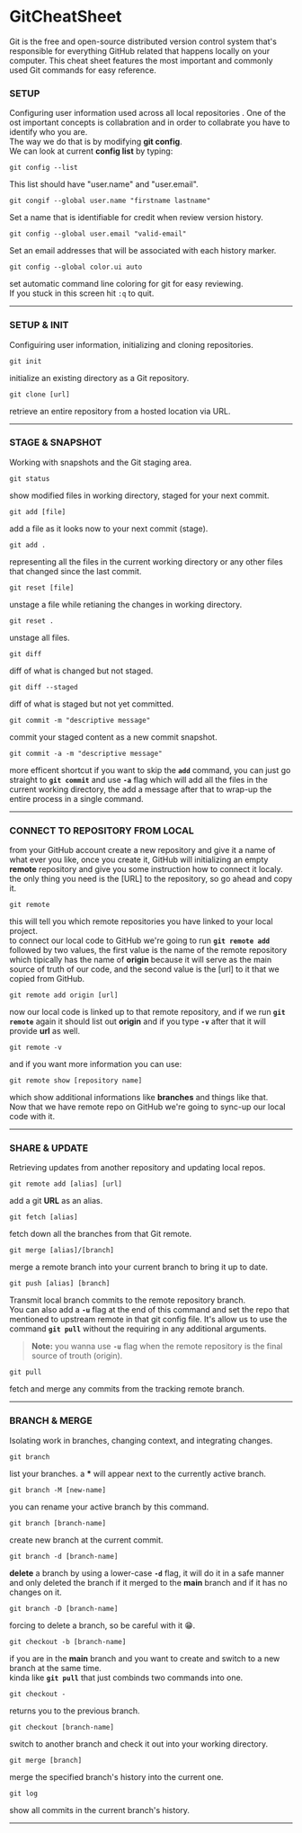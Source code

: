 # GitCheatSheet
Git is the free and open-source distributed version control system that's responsible for everything GitHub related that happens locally on your computer. This cheat sheet features the most important and commonly used Git commands for easy reference.

### **SETUP**
Configuring user information used across all local repositories  .
One of the ost important concepts is collabration and in order to collabrate you have to identify who you are.  
The way we do that is by modifying **git config**.  
We can look at current **config list** by typing:  
```
git config --list
```
This list should have "user.name" and "user.email".  
```
git congif --global user.name "firstname lastname"
```
Set a name that is identifiable for credit when review version history.
```
git config --global user.email "valid-email"
```
Set an email addresses that will be associated with each history marker.
```
git config --global color.ui auto
```
set automatic command line coloring for git for easy reviewing.  
If you stuck in this screen hit `:q` to quit. 

---
### **SETUP & INIT**
Configuiring user information, initializing and cloning repositories.
```
git init
```
initialize an existing directory as a Git repository.  
```
git clone [url]
```
retrieve an entire repository from a hosted location via URL.  

---

### **STAGE & SNAPSHOT**
Working with snapshots and the Git staging area.    
```
git status
```
show modified files in working directory, staged for your next commit.  
```
git add [file]
```
add a file as it looks now to your next commit (stage).  
```
git add .
```
representing all the files in the current working directory or any other files that changed since the last commit.
```
git reset [file]
```
unstage a file while retianing the changes in working directory.
```
git reset .
```
unstage all files.
```
git diff
```
diff of what is changed but not staged.
```
git diff --staged
```
diff of what is staged but not yet committed.
```
git commit -m "descriptive message"
```
commit your staged content as a new commit snapshot.
```
git commit -a -m "descriptive message"
```
more efficent shortcut if you want to skip the **`add`** command, you can just go straight to **`git commit`** and use **`-a`** flag which will add all the files in the current working directory, the add a message after that to wrap-up the entire process in a single command.

---

### **CONNECT TO REPOSITORY FROM LOCAL**
from your GitHub account create a new repository and give it a name of what ever you like, once you create it, GitHub will initializing an empty **remote** repository and give you some instruction how to connect it localy.
the only thing you need is the [URL] to the repository, so go ahead and copy it. 
```
git remote
``` 
this will tell you which remote repositories you have linked to your local project.  
to connect our local code to GitHub we're going to run **`git remote add`** followed by two values, the first value is the name of the remote repository which tipically has the name of **origin** because it will serve as the main source of truth of our code, and the second value is the [url] to it that we copied from GitHub.

```
git remote add origin [url]
```
now our local code is linked up to that remote repository, and if we run **`git remote`** again it should list out **origin** and if you type **`-v`** after that it will provide **url** as well.
```
git remote -v
```
and if you want more information you can use:
```
git remote show [repository name]
```
which show additional informations like **branches** and things like that.  
Now that we have remote repo on GitHub we're going to sync-up our local code with it.

---

### **SHARE & UPDATE**
Retrieving updates from another repository and updating local repos.  
```
git remote add [alias] [url]
```
add a git **URL** as an alias.
```
git fetch [alias]
```
fetch down all the branches from that Git remote.
```
git merge [alias]/[branch]
```
merge a remote branch into your current branch to bring it up to date.

```
git push [alias] [branch]
```
Transmit local branch commits to the remote repository branch.  
You can also add a **`-u`** flag at the end of this command and set the repo that mentioned to upstream remote in that git config file. It's allow us to use the command **`git pull`** without the requiring in any additional arguments.  

>**Note:** you wanna use **`-u`** flag when the remote repository is the final source of trouth (origin).
```
git pull
```
fetch and merge any commits from the tracking remote branch.

---
### **BRANCH & MERGE**
Isolating work in branches, changing context, and integrating changes.
```
git branch
```
list your branches. a __*__ will appear next to the currently active branch.
```
git branch -M [new-name]
```
you can rename your active branch by this command.
```
git branch [branch-name]
```
create new branch at the current commit.
```
git branch -d [branch-name]
```
**delete** a branch by using a lower-case **`-d`** flag, it will do it in a safe manner and only deleted the branch if it merged to the **main** branch and if it has no changes on it.
```
git branch -D [branch-name]
```
forcing to delete a branch, so be careful with it 😁.
```
git checkout -b [branch-name]
```
if you are in the **main** branch and you want to create and switch to a new branch at the same time.  
kinda like **`git pull`** that just combinds two commands into one.
```
git checkout -
```
returns you to the previous branch.
```
git checkout [branch-name]
```
switch to another branch and check it out into your working directory.
```
git merge [branch]
```
merge the specified branch's history into the current one.
```
git log
```
show all commits in the current branch's history.

---
